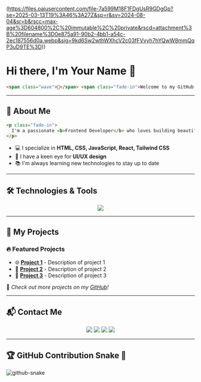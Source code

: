 (https://files.oaiusercontent.com/file-7a599M18F1FDgUsR9GDgGp?se=2025-03-13T19%3A46%3A27Z&sp=r&sv=2024-08-04&sr=b&rscc=max-age%3D604800%2C%20immutable%2C%20private&rscd=attachment%3B%20filename%3D0e875a91-90b2-4bb1-a54c-2ec187556d0a.webp&sig=9kd6Sw2wthWXhcV2c03fFVvyh7hYQwW8mmQqP3uD9TE%3D))

# Hi there, I'm **Your Name** 👋

```html
<span class="wave">👋</span> <span class="fade-in">Welcome to my GitHub profile!</span>
```

---

## 🚀 About Me

```html
<p class="fade-in">
  I'm a passionate <b>Frontend Developer</b> who loves building beautiful and interactive web experiences.
</p>
```

- 💻 I specialize in **HTML, CSS, JavaScript, React, Tailwind CSS**
- 🎨 I have a keen eye for **UI/UX design**
- 📚 I'm always learning new technologies to stay up to date

---

## 🛠️ Technologies & Tools

<p align="center">
  <img src="https://skillicons.dev/icons?i=html,css,js,ts,react,nextjs,tailwind,bootstrap,git,github,vscode" />
</p>

---

## 📂 My Projects

### 🔥 Featured Projects
- 🌐 **[Project 1](https://github.com/yourusername/project1)** - Description of project 1
- 🚀 **[Project 2](https://github.com/yourusername/project2)** - Description of project 2
- 🎨 **[Project 3](https://github.com/yourusername/project3)** - Description of project 3

📌 *Check out more projects on my [GitHub](https://github.com/yourusername?tab=repositories)!*

---

## 📬 Contact Me

<p align="center">
  <a href="https://www.facebook.com/yourusername" target="_blank"><img src="https://img.shields.io/badge/Facebook-%231877F2.svg?&style=for-the-badge&logo=facebook&logoColor=white" /></a>
  <a href="https://zalo.me/yourusername" target="_blank"><img src="https://img.shields.io/badge/Zalo-%230073E6.svg?&style=for-the-badge&logo=zalo&logoColor=white" /></a>
  <a href="https://www.instagram.com/yourusername" target="_blank"><img src="https://img.shields.io/badge/Instagram-%23E4405F.svg?&style=for-the-badge&logo=instagram&logoColor=white" /></a>
  <a href="mailto:yourname@gmail.com" target="_blank"><img src="https://img.shields.io/badge/Gmail-D14836?style=for-the-badge&logo=gmail&logoColor=white" /></a>
</p>

---

## 🏆 GitHub Contribution Snake 🐍

<picture>
  <source media="(prefers-color-scheme: dark)" srcset="https://raw.githubusercontent.com/tobiasmeyhoefer/tobiasmeyhoefer/output/github-snake-dark.svg" />
  <source media="(prefers-color-scheme: light)" srcset="https://raw.githubusercontent.com/tobiasmeyhoefer/tobiasmeyhoefer/output/github-snake.svg" />
  <img alt="github-snake" src="https://raw.githubusercontent.com/tobiasmeyhoefer/tobiasmeyhoefer/output/github-snake.svg" />
</picture>
